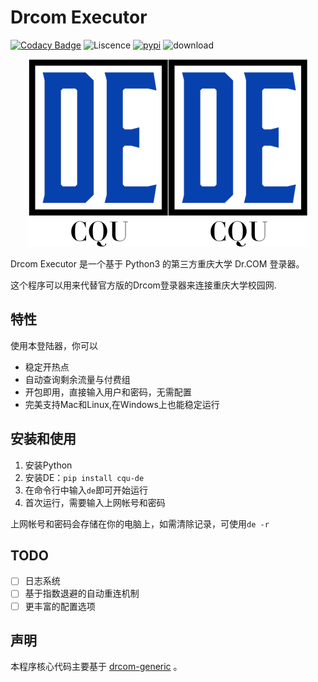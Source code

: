 # Drcom Executor

[![Codacy Badge](https://app.codacy.com/project/badge/Grade/c3b9072a56d745ac868aabd676aa524c)](https://www.codacy.com/gh/CQU-AI/DrcomExecutor?utm_source=github.com&amp;utm_medium=referral&amp;utm_content=CQU-AI/DrcomExecutor&amp;utm_campaign=Badge_Grade)
![Liscence](https://img.shields.io/github/license/CQU-AI/DrcomExecutor)
[![pypi](https://img.shields.io/pypi/v/cqu-de)](https://pypi.org/project/cqu-de/)
![download](https://pepy.tech/badge/cqu-de)

<div align=center> <img src="./doc/logo.png"><img src="./doc/logo.png"></div>

Drcom Executor 是一个基于 Python3 的第三方重庆大学 Dr.COM 登录器。

这个程序可以用来代替官方版的Drcom登录器来连接重庆大学校园网.

## 特性

使用本登陆器，你可以
 - 稳定开热点
 - 自动查询剩余流量与付费组
 - 开包即用，直接输入用户和密码，无需配置
 - 完美支持Mac和Linux,在Windows上也能稳定运行

## 安装和使用

1. 安装Python
2. 安装DE：`pip install cqu-de`
3. 在命令行中输入`de`即可开始运行
4. 首次运行，需要输入上网帐号和密码

上网帐号和密码会存储在你的电脑上，如需清除记录，可使用`de -r`

## TODO

- [ ] 日志系统
- [ ] 基于指数退避的自动重连机制
- [ ] 更丰富的配置选项

## 声明

本程序核心代码主要基于 [drcom-generic](https://github.com/drcoms/drcom-generic) 。
